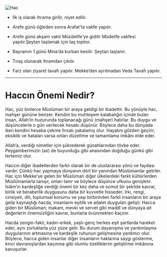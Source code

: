 [//]: # (# **Hac Nasıl yapılır? &#40;Hac Yolculuğu&#41;**)

![Hac](resource:assets/images/hajj_3858905.png)

* İlk iş olarak ihrama girilir, niyet edilir.
  
* Arefe günü öğleden sonra Arafat’ta vakfe yapılır.

* Arefe günü akşam vakti Müzdelife’ye gidilir Müdelife vakfesi yapılır.Şeytan taşlamak için taş toplnır.

* Bayramın 1.günü Mina’da kurban kesilir. Şeytan taşlanır.

* Tıraş olunarak ihramdan çıkılır.

* Farz olan ziyaret tavafı yapılır. Mekke’den ayrılmadan Veda Tavafı yapılır.

---

# Haccın Önemi Nedir?

Hac, yüz binlerce Müslüman bir araya geldigi bir ibadettir. Bu yönüyle hac, mahşer gününe benzer. Kendini bu muhteşem kalabalığın içinde bulan insan, Allah’in huzurunda toplanacağı günü (mahşer) hatırlar. Bu duygu ve düşüncelerle o gün verilecek hesabı düşünür. Böylece daha bu dünyada iken kendini hesaba çekme fırsatı yakalamış olur. Hayatını gözden geçirir, eksiklik ve hataları varsa onları düzeltme ve tamamlama imkânı elde eder.

Allah’a, verdiği nimetler için şükrederek günahlarından tövbe eder. Peygamberimizin (as) de buyurduğu gibi anasından doğduğu günkü gibi tertemiz olur.

Haccın diğer ibadetlerden farklı olarak bir de uluslararası yönü ve faydası vardır. Çünkü hac yapmaya dünyanın dört bir yanından Müslümanlar gelirler. Hac için Mekke’ye gelen bir Müslüman diğer ülkelerdeki farklı kültürlerden Müslümanlarla tanışır, onları tanır ve böylece düşünce ufkunu genişletir. İslâm’ın kardeşliğe verdiği önemi bir kez daha ve somut bir şekilde kavrar, birlik ve beraberlik duygusunu daha bir kuvvetle hisseder.
Irkı, rengi, cinsiyeti, dili, toplumsal konumu ve yaşı birbirinden farklı insanların bir araya gelip kaynaştığı hacda, insanların eşitlik ve adalet duyguları gelişir. Hacca giden bir Müslüman; makam, mevki ve servet gibi maddî ve dünyaya ait değerlerin önemsizliğini kavrar, bunlarla övünmekten kaçınır.

Hacda zengin-fakir, kadın-erkek, yaşlı-genç herkes eşit şartlarda hareket eder, aynı zorluklarla yüz yüze gelir. Bu durum dayanışma ve yardımlaşma duygularının artmasına ve kardeşlik ruhunun gelişmesine yardımcı olur. Böylece, hacca giden insanlar diğer insanların haklarına saygı gösterme, kinci davranışlardan kaçınma gibi olumlu özelliklerini geliştirme imkânına kavuşurlar.
